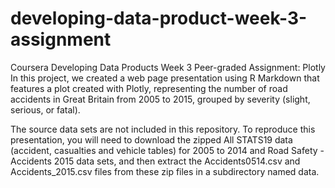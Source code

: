 # developing-data-product-week-3-assignment
Coursera Developing Data Products Week 3 Peer-graded Assignment: Plotly
In this project, we created a web page presentation using R Markdown that features a plot created with Plotly, representing the number of road accidents in Great Britain from 2005 to 2015, grouped by severity (slight, serious, or fatal).

The source data sets are not included in this repository. To reproduce this presentation, you will need to download the zipped All STATS19 data (accident, casualties and vehicle tables) for 2005 to 2014 and Road Safety - Accidents 2015 data sets, and then extract the Accidents0514.csv and Accidents_2015.csv files from these zip files in a subdirectory named data.
